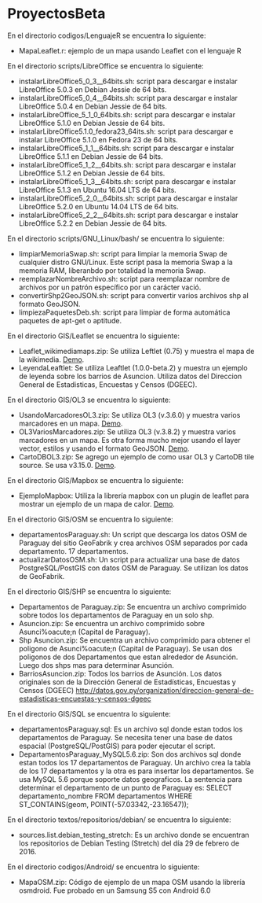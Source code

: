 # ProyectosBeta
En el directorio codigos/LenguajeR se encuentra lo siguiente:
* MapaLeaflet.r: ejemplo de un mapa usando Leaflet con el lenguaje R

En el directorio scripts/LibreOffice se encuentra lo siguiente:
* instalarLibreOffice5_0_3__64bits.sh: script para descargar e instalar LibreOffice 5.0.3 en Debian Jessie de 64 bits.
* instalarLibreOffice5_0_4__64bits.sh: script para descargar e instalar LibreOffice 5.0.4 en Debian Jessie de 64 bits. 
* instalarLibreOffice_5_1_0_64bits.sh: script para descargar e instalar LibreOffice 5.1.0 en Debian Jessie de 64 bits.
* instalarLibreOffice5.1.0_fedora23_64its.sh: script para descargar e instalar LibreOffice 5.1.0 en Fedora 23 de 64 bits.
* instalarLibreOffice5_1_1__64bits.sh: script para descargar e instalar LibreOffice 5.1.1 en Debian Jessie de 64 bits.
* instalarLibreOffice5_1_2__64bits.sh: script para descargar e instalar LibreOffice 5.1.2 en Debian Jessie de 64 bits.
* instalarLibreOffice5_1_3__64bits.sh: script para descargar e instalar LibreOffice 5.1.3 en Ubuntu 16.04 LTS de 64 bits.
* instalarLibreOffice5_2_0__64bits.sh: script para descargar e instalar LibreOffice 5.2.0 en Ubuntu 14.04 LTS de 64 bits.
* instalarLibreOffice5_2_2__64bits.sh: script para descargar e instalar LibreOffice 5.2.2 en Debian Jessie de 64 bits.

En el directorio scripts/GNU_Linux/bash/ se encuentra lo siguiente:
* limpiarMemoriaSwap.sh: script para limpiar la memoria Swap de cualquier distro GNU/Linux. Este script pasa la memoria Swap a la memoria RAM, liberanbdo por totalidad la memoria Swap.
* reemplazarNombreArchivo.sh: script para reemplazar nombre de archivos por un patrón específico por un carácter vació.
* convertirShp2GeoJSON.sh: script para convertir varios archivos shp al formato GeoJSON.
* limpiezaPaquetesDeb.sh: script para limpiar de forma automática paquetes de apt-get o aptitude. 

En el directorio GIS/Leaflet se encuentra lo siguiente:
* Leaflet_wikimediamaps.zip: Se utiliza Leftlet (0.75) y muestra el mapa de la wikimedia. [Demo](http://proyectosbeta.net/Labs/Leaflet_wikimediamaps/src/).
* LeyendaLeaftlet: Se utiliza Leaftlet  (1.0.0-beta.2) y muestra un ejemplo de leyenda sobre los barrios de Asuncion. Utiliza datos del Direccion General de Estadisticas, Encuestas y Censos (DGEEC).

En el directorio GIS/OL3 se encuentra lo siguiente:
* UsandoMarcadoresOL3.zip: Se utiliza OL3 (v.3.6.0) y muestra varios marcadores en un mapa. [Demo](http://proyectosbeta.net/Labs/UsandoMarcadoresOL3/fuentes/).
* OL3VariosMarcadores.zip: Se utiliza OL3 (v.3.8.2) y muestra varios marcadores en un mapa. Es otra forma mucho mejor usando el layer vector, estilos y usando el formato GeoJSON. [Demo](http://proyectosbeta.net/Labs/OL3VariosMarcadores/fuentes/).
* CartoDBOL3.zip: Se agrego un ejemplo de como usar OL3 y CartoDB tile source. Se usa v3.15.0. [Demo](http://proyectosbeta.net/Labs/CartoDBOL3/fuentes/).

En el directorio GIS/Mapbox se encuentra lo siguiente:
* EjemploMapbox: Utiliza la librería mapbox con un plugin de leaflet para mostrar un ejemplo de un mapa de calor. [Demo](http://proyectosbeta.net/Labs/EjemploMapbox/src/).

En el directorio GIS/OSM se encuentra lo siguiente:
* departamentosParaguay.sh: Un script que descarga los datos OSM de Paraguay del sitio GeoFabrik y crea archivos OSM separados por cada departamento. 17 departamentos.
* actualizarDatosOSM.sh:  Un script para actualizar una base de datos PostgreSQL/PostGIS con datos OSM de Paraguay. Se utilizan los datos de GeoFabrik.

En el directorio GIS/SHP se encuentra lo siguiente:
* Departamentos de Paraguay.zip: Se encuentra un archivo comprimido sobre todos los departamentos de Paraguay en un solo shp.
* Asuncion.zip: Se encuentra un archivo comprimido sobre Asunci%oacute;n (Capital de Paraguay).
* Shp Asuncion.zip: Se encuentra un archivo comprimido para obtener el poligono de Asunci%oacute;n (Capital de Paraguay). Se usan dos poligonos de dos Departamentos que estan alrededor de Asunci&oacute;n. Luego dos shps mas para determinar Asunci&oacute;n.
* BarriosAsuncion.zip: Todos los barrios de Asunción. Los datos originales son de la Dirección General de Estadísticas, Encuestas y Censos (DGEEC) http://datos.gov.py/organization/direccion-general-de-estadisticas-encuestas-y-censos-dgeec

En el directorio GIS/SQL se encuentra lo siguiente:
* departamentosParaguay.sql: Es un archivo sql donde estan todos los departamentos de Paraguay. Se necesita tener una base de datos espacial (PostgreSQL/PostGIS) para poder ejecutar el script.
* DepartamentosParaguay_MySQL5.6.zip: Son dos archivos sql donde estan todos los 17 departamentos de Paraguay. Un archivo crea la tabla de los 17 departamentos y la otra es para insertar los departamentos. Se usa MySQL 5.6 porque soporte datos geograficos. La sentencia para determinar el departamento de un punto de Paraguay es: SELECT departamento_nombre FROM departamentos WHERE ST_CONTAINS(geom, POINT(-57.03342,-23.16547));


En el directorio textos/repositorios/debian/ se encuentra lo siguiente:
* sources.list.debian_testing_stretch: Es un archivo donde se encuentran los repositorios de Debian Testing (Stretch) del día 29 de febrero de 2016.

En el directorio codigos/Android/ se encuentra lo siguiente:
*  	MapaOSM.zip: Código de ejemplo de un mapa OSM usando la librería osmdroid. Fue probado en un Samsung S5 con Android 6.0
